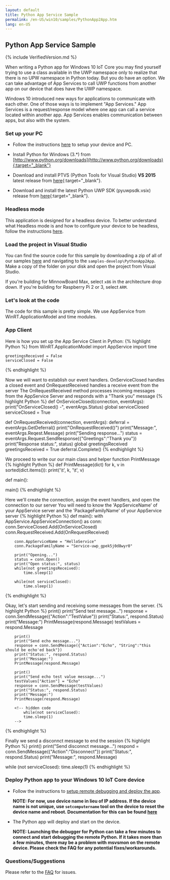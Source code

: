 ```yaml
---
layout: default
title: Python App Service Sample
permalink: /en-US/win10/samples/PythonApp2App.htm
lang: en-US
---
```


## Python App Service Sample

{% include VerifiedVersion.md %}

When writing a Python app for Windows 10 IoT Core you may find yourself trying to use a class available in the UWP namespace only to
realize that there is no UPW namespace in Python today. But you do have an option. We can take advantage of App Services to call UWP functions
from another app on our device that does have the UWP namespace.

Windows 10 introduced new ways for applications to communicate with each other. One of those ways is to implement "App Services." 
App Services is a request/response model where one app can call a service located within another app. 
App Services enables communication between apps, but also with the system.

### Set up your PC
* Follow the instructions [here]({{site.baseurl}}/{{page.lang}}/GetStarted.htm) to setup your device and PC.

* Install Python for Windows (3.*) from [http://www.python.org/downloads](http://www.python.org/downloads){:target="_blank"}

* Download and install PTVS (Python Tools for Visual Studio) **VS 2015** latest release from [here](https://github.com/microsoft/ptvs/releases){:target="_blank"}.

* Download and install the latest Python UWP SDK (pyuwpsdk.vsix) release from [here](https://github.com/ms-iot/python/releases){:target="_blank"}.

### Headless mode

This application is designed for a headless device.  To better understand what Headless mode is and how to configure your device to be headless, follow the instructions [here]({{site.baseurl}}/{{page.lang}}/win10/HeadlessMode.htm).

### Load the project in Visual Studio

You can find the source code for this sample by downloading a zip of all of our samples [here](https://github.com/ms-iot/samples/archive/develop.zip) and navigating to the `samples-develop\PythonApp2App`.  Make a copy of the folder on your disk and open the project from Visual Studio.

If you're building for MinnowBoard Max, select `x86` in the architecture drop down.  If you're building for Raspberry Pi 2 or 3, select `ARM`.

### Let's look at the code
The code for this sample is pretty simple. We use AppService from WinRT.ApplicationModel and time modules.

### App Client
Here is how you set up the App Service Client in Python:
{% highlight Python %}
	from WinRT.ApplicationModel import AppService
	import time

	greetingsReceived = False
	serviceClosed = False
{% endhighlight %}

Now we will want to establish our event handlers. OnServiceClosed handles a closed event and OnRequestReceived handles a receive event from the server
The OnRequestReceived method processes incoming messages from the AppService Server and responds with a "Thank you" message
{% highlight Python %}
def OnServiceClosed(connection, eventArgs):
	print("OnServiceClosed() -", eventArgs.Status)
	global serviceClosed
	serviceClosed = True
    
def OnRequestReceived(connection, eventArgs):
	deferral = eventArgs.GetDeferral()
	print("OnRequestReceived()")
	print("Message:", eventArgs.Reqest.Message)
	print("Sending response...")
	status = eventArgs.Request.SendResponse({"Greetings":"Thank you"})
	print("Response status:", status)
	global greetingsReceived
	greetingsReceived = True
	deferral.Complete()
{% endhighlight %}

We proceed to write our our main class and helper function PrintMessage
{% highlight Python %}
def PrintMessage(dict)
	for k, v in sorted(dict.items()):
		print('\t', k, '\t', v)

def main():
<!-- hidden code -->

main()
{% endhighlight %}

Here we'll create the connection, assign the event handlers, and open the connection to our server
You will need to know the 'AppServiceName' of your AppService server and the 'PackageFamilyName' of your AppService server
{% highlight Python %}
def main():
	with AppService.AppServiceConnection() as conn:
		conn.ServiceClosed.Add(OnServiceClosed)
		conn.RequestReceived.Add(OnRequestReceived)

		conn.AppServiceName = "HelloService"
		conn.PackageFamilyName = "Service-uwp_gpek5j0d8wyr0"

		print("Opening...")
		status = conn.Open()
		print("Open status:", status)
		while(not greetingsReceived):
			time.sleep(1)

		while(not serviceClosed):
			time.sleep(1)
{% endhighlight %}

Okay, let's start sending and receiving some messages from the server.
{% highlight Python %}
		<!-- hidden code
			while(not greetingsReceived):
			time.sleep(1)
		-->
		print()
		print("Send test message...")
		response = conn.SendMessage({"Action":"TestValue"})
		print("Status:", respond.Status)
		print("Message:")
		PrintMessage(respond.Message)
		testValues = respond.Message

		print()
		print("Send echo message...")
		response = conn.SendMessage({"Action":"Echo", "String":"this should be echo'ed back"})
		print("Status:", respond.Status)
		print("Message:")
		PrintMessage(respond.Message)

		print()
		print("Send echo test value message...")
		testValues["Action"] = "Echo"
		response = conn.SendMessage(testValues)
		print("Status:", respond.Status)
		print("Message:")
		PrintMessage(respond.Message)

		<!-- hidden code 
			while(not serviceClosed):
			time.sleep(1)
		-->
{% endhighlight %}

Finally we send a disconnct message to end the session
{% highlight Python %}
print()
print("Send disconnct message...")
respond = conn.SendMessage({"Action":"Disconnect"})
print("Status:", respond.Status)
print("Message:", respond.Message)

while (not serviceClosed):
	time.sleep(1)
{% endhighlight %}
### Deploy Python app to your Windows 10 IoT Core device

* Follow the instructions to [setup remote debugging and deploy the app]({{site.baseurl}}/{{page.lang}}/win10/AppDeployment.htm#python).

	**NOTE: For now, use device name in lieu of IP address.  If the device name is not unique, use `setcomputername` tool on the device to reset the device name and reboot.  Documentation for this can be found [here]({{site.baseurl}}/{{page.lang}}/win10/samples/PowerShell.htm)**

* The Python app will deploy and start on the device.

	**NOTE: Launching the debugger for Python can take a few minutes to connect and start debugging the remote Python.  If it takes more than a few minutes, there may be a problem with msvsmon on the remote device.  Please check the FAQ for any potential fixes/workarounds.**

### Questions/Suggestions

Please refer to the [FAQ]({{site.baseurl}}/{{page.lang}}/Faqs.htm) for issues.

